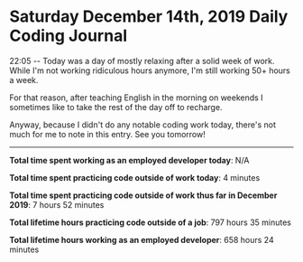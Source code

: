 # Saturday December 14th, 2019 Daily Coding Journal

22:05 -- Today was a day of mostly relaxing after a solid week of work. While I'm not working ridiculous hours anymore, I'm still working 50+ hours a week.

For that reason, after teaching English in the morning on weekends I sometimes like to take the rest of the day off to recharge. 

Anyway, because I didn't do any notable coding work today, there's not much for me to note in this entry. See you tomorrow!
___
**Total time spent working as an employed developer today**: N/A

**Total time spent practicing code outside of work today**: 4 minutes

**Total time spent practicing code outside of work thus far in December 2019**: 7 hours 52 minutes

**Total lifetime hours practicing code outside of a job**: 797 hours 35 minutes

**Total lifetime hours working as an employed developer**: 658 hours 24 minutes